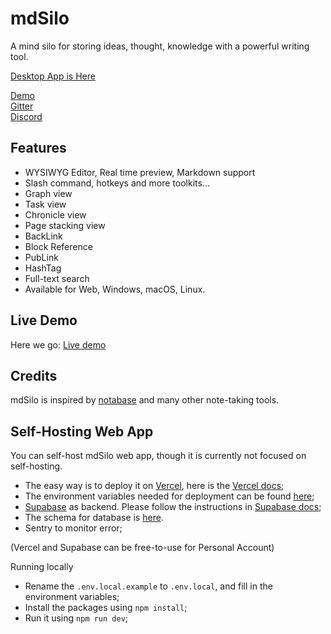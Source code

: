 
# mdSilo

A mind silo for storing ideas, thought, knowledge with a powerful writing tool.

[Desktop App is Here](https://github.com/danloh/mdSilo-app/releases)

[Demo](https://mdsilo.com/app)  
[Gitter](https://gitter.im/mdSilo)  
[Discord](https://discord.gg/EXYSEHRTFt)

## Features

- WYSIWYG Editor, Real time preview, Markdown support  
- Slash command, hotkeys and more toolkits...   
- Graph view 
- Task view  
- Chronicle view  
- Page stacking view   
- BackLink   
- Block Reference  
- PubLink  
- HashTag  
- Full-text search 
- Available for Web, Windows, macOS, Linux.


## Live Demo

Here we go: [Live demo](https://mdsilo.com)


## Credits

mdSilo is inspired by [notabase](https://github.com/churichard/notabase) and many other note-taking tools.


## Self-Hosting Web App

You can self-host mdSilo web app, though it is currently not focused on self-hosting. 

- The easy way is to deploy it on [Vercel](https://vercel.com), here is the [Vercel docs](https://vercel.com/docs); 
- The environment variables needed for deployment can be found [here](https://github.com/danloh/mdSilo-web/blob/main/.env.local.example); 
- [Supabase](https://supabase.io) as backend. Please follow the instructions in [Supabase docs](https://supabase.io/docs/guides/self-hosting); 
- The schema for database is [here](https://github.com/danloh/mdSilo-web/blob/main/schema/schema.sql).
- Sentry to monitor error;

(Vercel and Supabase can be free-to-use for Personal Account)

Running locally
- Rename the `.env.local.example` to `.env.local`, and fill in the environment variables;
- Install the packages using `npm install`;
- Run it using `npm run dev`;

